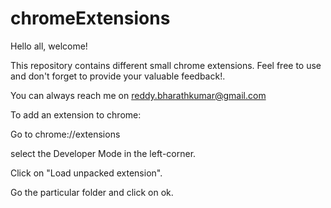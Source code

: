 # chromeExtensions
Hello all, welcome!

This repository contains different small chrome extensions. Feel free to use and don't forget to provide your valuable feedback!.

You can always reach me on reddy.bharathkumar@gmail.com

To add an extension to chrome:

Go to chrome://extensions

select the Developer Mode in the left-corner.

Click on "Load unpacked extension".

Go the particular folder and click on ok.
